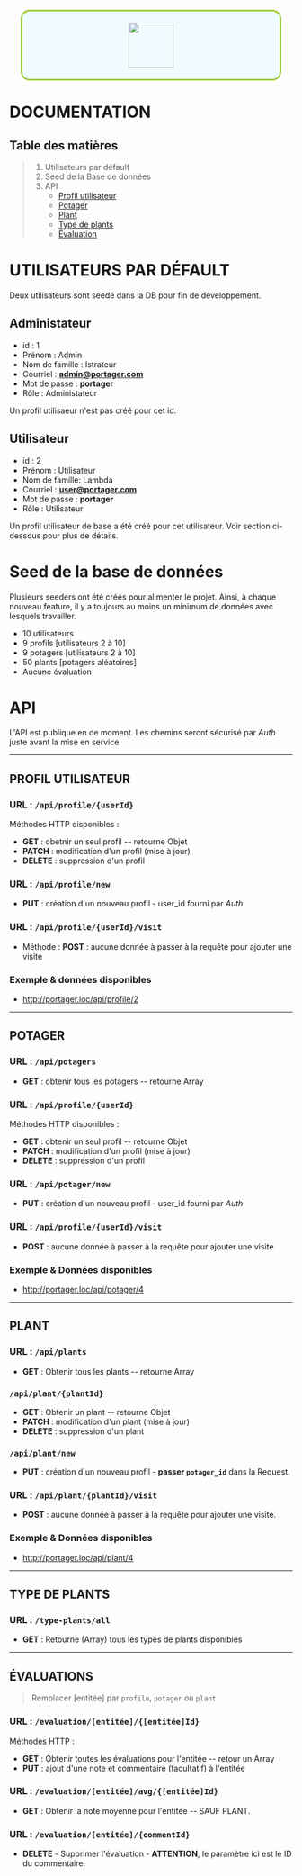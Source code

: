 <div style="text-align: center; background-color: #F0FBFF; border-radius: 16px; border: 3px solid #9FCC3B; margin: 20px;">
    <img src="https://nicholasgratton.com/img/portager_noir_100px.png" style="height: 80px; text-align: center; margin: 20px;">
</div>

# **DOCUMENTATION**

## Table des matières
> 1. Utilisateurs par défault
> 2. Seed de la Base de données
> 3. API
>    - [Profil utilisateur](#profil-utilisateur)
>    - [Potager](#potager)
>    - [Plant](#plant)
>    - [Type de plants](#type-de-plants)
>    - [Évaluation](#évaluations)

# UTILISATEURS PAR DÉFAULT

Deux utilisateurs sont seedé dans la DB pour fin de développement.

## Administateur
- id : 1
- Prénom : Admin
- Nom de famille : Istrateur
- Courriel : **admin@portager.com**
- Mot de passe : **portager**
- Rôle : Administateur

Un profil utilisaeur n'est pas créé pour cet id.

## Utilisateur
- id : 2
- Prénom : Utilisateur
- Nom de famille: Lambda
- Courriel : **user@portager.com**
- Mot de passe : **portager**
- Rôle : Utilisateur

Un profil utilisateur de base a été créé pour cet utilisateur. Voir section ci-dessous pour plus de détails.


# Seed de la base de données

Plusieurs seeders ont été créés pour alimenter le projet. Ainsi, à chaque nouveau feature, il y a toujours au moins un minimum de données avec lesquels travailler.

- 10 utilisateurs
- 9 profils [utilisateurs 2 à 10]
- 9 potagers [utilisateurs 2 à 10]
- 50 plants [potagers aléatoires]
- Aucune évaluation


# API

L'API est publique en de moment. Les chemins seront sécurisé par *Auth* juste avant la mise en service.

---

## PROFIL UTILISATEUR

### URL : **`/api/profile/{userId}`**

Méthodes HTTP disponibles :
- **GET** : obetnir un seul profil -- retourne Objet
- **PATCH** : modification d'un profil (mise à jour)
- **DELETE** : suppression d'un profil

### URL : **`/api/profile/new`**

- **PUT** : création d'un nouveau profil - user_id fourni par *Auth*

### URL : **`/api/profile/{userId}/visit`**

- Méthode : **POST** : aucune donnée à passer à la requête pour ajouter une visite

### Exemple & données disponibles

- http://portager.loc/api/profile/2

---

## POTAGER

### URL : **`/api/potagers`**

- **GET** : obtenir tous les potagers -- retourne Array

### URL : **`/api/profile/{userId}`**

Méthodes HTTP disponibles :
- **GET** : obtenir un seul profil -- retourne Objet
- **PATCH** : modification d'un profil (mise à jour)
- **DELETE** : suppression d'un profil

### URL : **`/api/potager/new`**

- **PUT** : création d'un nouveau profil - user_id fourni par *Auth*

### URL : **`/api/profile/{userId}/visit`**

-  **POST** : aucune donnée à passer à la requête pour ajouter une visite

### Exemple & Données disponibles

- http://portager.loc/api/potager/4

---

## PLANT

### URL : **`/api/plants`**

- **GET** : Obtenir tous les plants -- retourne Array

### **`/api/plant/{plantId}`**

- **GET** : Obtenir un plant -- retourne Objet
- **PATCH** : modification d'un plant (mise à jour)
- **DELETE** : suppression d'un plant

### **`/api/plant/new`**

- **PUT** : création d'un nouveau profil - **passer `potager_id`** dans la Request.

### URL : **`/api/plant/{plantId}/visit`**

-  **POST** : aucune donnée à passer à la requête pour ajouter une visite.

### Exemple & Données disponibles

- http://portager.loc/api/plant/4

---

## TYPE DE PLANTS

### URL : **`/type-plants/all`**

- **GET** : Retourne (Array) tous les types de plants disponibles

___

## ÉVALUATIONS

> Remplacer [entitée] par `profile`, `potager` ou `plant`

### URL : **`/evaluation/[entitée]/{[entitée]Id}`**

Méthodes HTTP :
- **GET** : Obtenir toutes les évaluations pour l'entitée -- retour un Array
- **PUT** : ajout d'une note et commentaire (facultatif) à l'entitée

### URL : **`/evaluation/[entitée]/avg/{[entitée]Id}`**

- **GET** : Obtenir la note moyenne pour l'entitée -- SAUF PLANT.

### URL : **`/evaluation/[entitée]/{commentId}`**

- **DELETE** - Supprimer l'évaluation - **ATTENTION**, le paramètre ici est le ID du commentaire.

